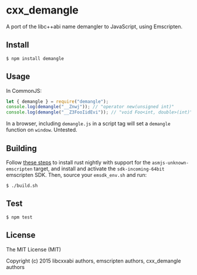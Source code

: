 # cxx_demangle

A port of the libc++abi name demangler to JavaScript, using Emscripten.

## Install

`$ npm install demangle`

## Usage

In CommonJS:

```javascript
let { demangle } = require("demangle");
console.log(demangle("__Znwj")); // "operator new(unsigned int)"
console.log(demangle("__Z3FooIidEvi")); // "void Foo<int, double>(int)"
```

In a browser, including `demangle.js` in a script tag will set a `demangle` function on `window`. Untested.

## Building

Follow [these steps](http://www.hellorust.com/emscripten/) to install rust nightly with support for the `asmjs-unknown-emscripten` target, and install and activate the `sdk-incoming-64bit` emscripten SDK. Then, source your `emsdk_env.sh` and run:

`$ ./build.sh`

## Test

`$ npm test`

## License

The MIT License (MIT)

Copyright (c) 2015 libcxxabi authors, emscripten authors, cxx_demangle authors
